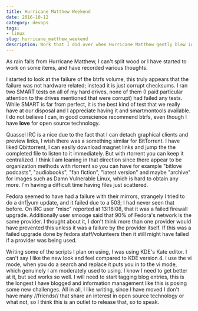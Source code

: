 ```yaml
---
title: Hurricane Matthew Weekend
date: 2016-10-12
category: devops
tags:
- linux
slug: hurricane_matthew_weekend
description: Work that I did over when Hurricane Matthew gently blew in
---
```


As rain falls from Hurricane Matthew, I can't split wood or  I have started to work on some items, and have recorded various thoughts.

I started to look at the failure of the btrfs volume, this truly appears that the failure was not hardware related; instead it is just corrupt checksums. I ran two SMART tests on all of my hard drives, none of them (I paid particular attention to the drives mentioned that were corrupt) had failed any tests. While SMART is far from perfect, it is the best kind of test that we really have at our disposal and I appreciate having it and smartmontools available. I do not believe I can, in good conscience recommend btrfs, even though I have **love** for open source technology. 

Quassel IRC is a nice due to the fact that I can detach graphical clients and preview links, I wish there was a something similar for BitTorrent. I have liked Qbittorrent, I can easily download magnet links and jump the the completed file to listen to it immediately. But with rtorrent you can keep it centralized. I think I am leaning in that direction since there appear to be organization methods with rtorrent so you can have for example "bitlove podcasts", "audiobooks", "fan fiction", "latest version" and maybe "archive" for images such as Damn Vulnerable Linux, which is hard to obtain any more. I'm having a difficult time having files just scattered.

Fedora seemed to have had a failure with their mirrors, strangely I tried to do a dnf|yum update, and it failed due to a 503; I had never seen that before. On IRC user "misc" reported at 13:16:08, that it was a failed firewall upgrade. Additionally user smooge said that 90% of Fedora's network is the same provider. I thought about it, I don't think more than one provider would have prevented this unless it was a failure by the provider itself. If this was a failed upgrade done by fedora staff/volunteers then it still might have failed if a provider was being used.

Writing some of the scripts I plan on using, I was using KDE's Kate editor. I can't say I like the new look and feel compared to KDE version 4. I use the vi mode, when you do a search and replace it puts you in to the vi mode, which genuinely I am moderately used to using. I know I need to get better at it, but sed works so well.
I will need to start tagging blog entries, this is the longest I have blogged and information management like this is posing some new challenges. All in all, I like writing, since I have moved I don't have many //friends// that share an interest in open source technology or what not, so I think this is an outlet to release that, so to speak.
